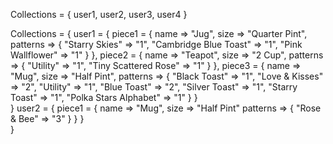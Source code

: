 Collections = { user1, user2, user3, user4 }

Collections = {
  user1 = {
    piece1 = {
      name => "Jug",
      size => "Quarter Pint",
      patterns => {
        "Starry Skies" => "1",
        "Cambridge Blue Toast" => "1",
        "Pink Wallflower" => "1"
      }
    },
    piece2 = {
      name => "Teapot",
      size => "2 Cup",
      patterns => {
        "Utility" => "1",
        "Tiny Scattered Rose" => "1"
      }
    },
    piece3 = {
      name => "Mug",
      size => "Half Pint",
      patterns => {
        "Black Toast" => "1",
        "Love & Kisses" => "2",
        "Utility" => "1",
        "Blue Toast" => "2",
        "Silver Toast" => "1",
        "Starry Toast" => "1",
        "Polka Stars Alphabet" => "1"
      }
    }  
  }
  user2 = {
    piece1 = {
      name => "Mug",
      size => "Half Pint"
      patterns => {
        "Rose & Bee" => "3"
      }
    }
  }  
}

